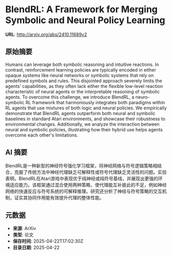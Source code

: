 # BlendRL: A Framework for Merging Symbolic and Neural Policy Learning

**URL**: http://arxiv.org/abs/2410.11689v2

## 原始摘要

Humans can leverage both symbolic reasoning and intuitive reactions. In
contrast, reinforcement learning policies are typically encoded in either
opaque systems like neural networks or symbolic systems that rely on predefined
symbols and rules. This disjointed approach severely limits the agents'
capabilities, as they often lack either the flexible low-level reaction
characteristic of neural agents or the interpretable reasoning of symbolic
agents. To overcome this challenge, we introduce BlendRL, a neuro-symbolic RL
framework that harmoniously integrates both paradigms within RL agents that use
mixtures of both logic and neural policies. We empirically demonstrate that
BlendRL agents outperform both neural and symbolic baselines in standard Atari
environments, and showcase their robustness to environmental changes.
Additionally, we analyze the interaction between neural and symbolic policies,
illustrating how their hybrid use helps agents overcome each other's
limitations.


## AI 摘要

BlendRL是一种新型的神经符号强化学习框架，将神经网络与符号逻辑策略相结合，克服了传统方法中神经代理缺乏可解释性或符号代理缺乏灵活性的问题。实验表明，BlendRL在Atari游戏中表现优于纯神经或纯符号基线，并展现出更强的环境适应能力。该框架通过混合使用两种策略，使代理能互补彼此的不足，例如神经网络的快速反应与符号系统的可解释推理。研究还分析了神经与符号策略的交互机制，证实其协同作用能有效提升代理的整体性能。

## 元数据

- **来源**: ArXiv
- **类型**: 论文
- **保存时间**: 2025-04-22T17:02:30Z
- **目录日期**: 2025-04-22
